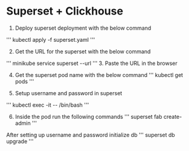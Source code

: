 # Superset + Clickhouse


1. Deploy superset deployment with the below command

'''
kubectl apply -f superset.yaml
'''

2. Get the URL for the superset with the below command

'''
minikube service superset --url
'''
3. Paste the URL in the browser

4. Get the superset pod name with the below command
'''
kubectl get pods
'''

5. Setup username and password in superset

'''
kubectl exec -it <podname> -- /bin/bash
'''

6. Inside the pod run the following commands
'''
superset fab create-admin
'''

After setting up username and password initialize db
'''
superset db upgrade
'''
